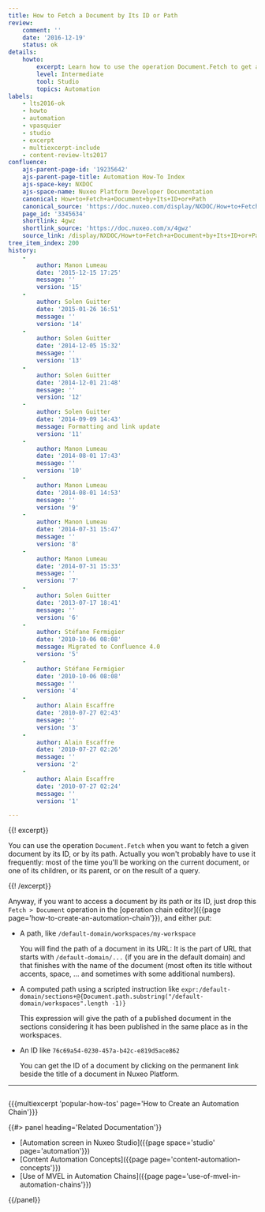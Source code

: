 ```yaml
---
title: How to Fetch a Document by Its ID or Path
review:
    comment: ''
    date: '2016-12-19'
    status: ok
details:
    howto:
        excerpt: Learn how to use the operation Document.Fetch to get a document by its ID or its path.
        level: Intermediate
        tool: Studio
        topics: Automation
labels:
    - lts2016-ok
    - howto
    - automation
    - vpasquier
    - studio
    - excerpt
    - multiexcerpt-include
    - content-review-lts2017
confluence:
    ajs-parent-page-id: '19235642'
    ajs-parent-page-title: Automation How-To Index
    ajs-space-key: NXDOC
    ajs-space-name: Nuxeo Platform Developer Documentation
    canonical: How+to+Fetch+a+Document+by+Its+ID+or+Path
    canonical_source: 'https://doc.nuxeo.com/display/NXDOC/How+to+Fetch+a+Document+by+Its+ID+or+Path'
    page_id: '3345634'
    shortlink: 4gwz
    shortlink_source: 'https://doc.nuxeo.com/x/4gwz'
    source_link: /display/NXDOC/How+to+Fetch+a+Document+by+Its+ID+or+Path
tree_item_index: 200
history:
    -
        author: Manon Lumeau
        date: '2015-12-15 17:25'
        message: ''
        version: '15'
    -
        author: Solen Guitter
        date: '2015-01-26 16:51'
        message: ''
        version: '14'
    -
        author: Solen Guitter
        date: '2014-12-05 15:32'
        message: ''
        version: '13'
    -
        author: Solen Guitter
        date: '2014-12-01 21:48'
        message: ''
        version: '12'
    -
        author: Solen Guitter
        date: '2014-09-09 14:43'
        message: Formatting and link update
        version: '11'
    -
        author: Manon Lumeau
        date: '2014-08-01 17:43'
        message: ''
        version: '10'
    -
        author: Manon Lumeau
        date: '2014-08-01 14:53'
        message: ''
        version: '9'
    -
        author: Manon Lumeau
        date: '2014-07-31 15:47'
        message: ''
        version: '8'
    -
        author: Manon Lumeau
        date: '2014-07-31 15:33'
        message: ''
        version: '7'
    -
        author: Solen Guitter
        date: '2013-07-17 18:41'
        message: ''
        version: '6'
    -
        author: Stéfane Fermigier
        date: '2010-10-06 08:08'
        message: Migrated to Confluence 4.0
        version: '5'
    -
        author: Stéfane Fermigier
        date: '2010-10-06 08:08'
        message: ''
        version: '4'
    -
        author: Alain Escaffre
        date: '2010-07-27 02:43'
        message: ''
        version: '3'
    -
        author: Alain Escaffre
        date: '2010-07-27 02:26'
        message: ''
        version: '2'
    -
        author: Alain Escaffre
        date: '2010-07-27 02:24'
        message: ''
        version: '1'

---
```

{{! excerpt}}

You can use the operation `Document.Fetch` when you want to fetch a given document by its ID, or by its path. Actually you won't probably have to use it frequently: most of the time you'll be working on the current document, or one of its children, or its parent, or on the result of a query.

{{! /excerpt}}

Anyway, if you want to access a document by its path or its ID, just drop this `Fetch > Document` operation in the [operation chain editor]({{page page='how-to-create-an-automation-chain'}}), and either put:

*   A path, like `/default-domain/workspaces/my-workspace`

    You will find the path of a document in its URL: It is the part of URL that starts with `/default-domain/...` (if you are in the default domain) and that finishes with the name of the document (most often its title without accents, space, ... and sometimes with some additional numbers).
*   A computed path using a scripted instruction like `expr:/default-domain/sections+@{Document.path.substring("/default-domain/workspaces".length -1)}`

    This expression will give the path of a published document in the sections considering it has been published in the same place as in the workspaces.
*   An ID like `76c69a54-0230-457a-b42c-e819d5ace862`

    You can get the ID of a document by clicking on the permanent link beside the title of a document in Nuxeo Platform.

* * *

<div class="row" data-equalizer data-equalize-on="medium"><div class="column medium-6">

{{{multiexcerpt 'popular-how-tos' page='How to Create an Automation Chain'}}}

</div><div class="column medium-6">{{#> panel heading='Related Documentation'}}

- [Automation screen in Nuxeo Studio]({{page space='studio' page='automation'}})
- [Content Automation Concepts]({{page page='content-automation-concepts'}})
- [Use of MVEL in Automation Chains]({{page page='use-of-mvel-in-automation-chains'}})

{{/panel}}</div></div>
